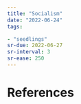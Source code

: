 ```yaml
---
title: "Socialism"
date: "2022-06-24"
tags:

- "seedlings"
sr-due: 2022-06-27
sr-interval: 3
sr-ease: 250
---
```



# References
